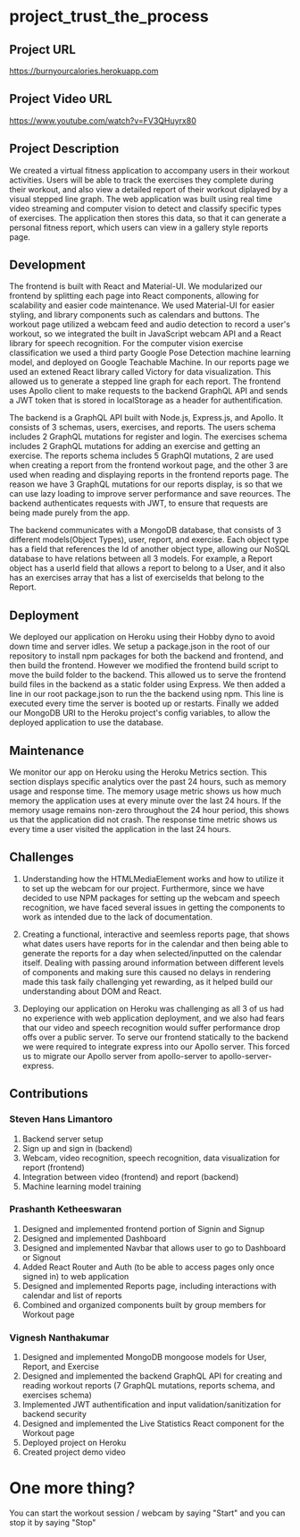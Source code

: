 # project_trust_the_process

## Project URL

https://burnyourcalories.herokuapp.com

## Project Video URL

https://www.youtube.com/watch?v=FV3QHuyrx80

## Project Description

We created a virtual fitness application to accompany users in their workout activities. Users will be able to track the exercises they complete during their workout, and also view a detailed report of their workout diplayed by a visual stepped line graph. The web application was built using real time video streaming and computer vision to detect and classify specific types of exercises. The application then stores this data, so that it can generate a personal fitness report, which users can view in a gallery style reports page. 

## Development

The frontend is built with React and Material-UI. We modularized our frontend by splitting each page into React components, allowing for scalability and easier code maintenance. We used Material-UI for easier styling, and library components such as calendars and buttons. The workout page utilized a webcam feed and audio detection to record a user's workout, so we integrated the built in JavaScript webcam API and a React library for speech recognition. For the computer vision exercise classification we used a third party Google Pose Detection machine learning model, and deployed on Google Teachable Machine. In our reports page we used an extened React library called Victory for data visualization. This allowed us to generate a stepped line graph for each report. The frontend uses Apollo client to make requests to the backend GraphQL API and sends a JWT token that is stored in localStorage as a header for authentification.

The backend is a GraphQL API built with Node.js, Express.js, and Apollo. It consists of 3 schemas, users, exercises, and reports. The users schema includes 2 GraphQL mutations for register and login. The exercises schema includes 2 GraphQL mutations for adding an exercise and getting an exercise. The reports schema includes 5 GraphQl mutations, 2 are used when creating a report from the frontend workout page, and the other 3 are used when reading and displaying reports in the frontend reports page. The reason we have 3 GraphQL mutations for our reports display, is so that we can use lazy loading to improve server performance and save reources. The backend authenticates requests with JWT, to ensure that requests are being made purely from the app.

The backend communicates with a MongoDB database, that consists of 3 different models(Object Types), user, report, and exercise. Each object type has a field that references the Id of another object type, allowing our NoSQL database to have relations between all 3 models. For example, a Report object has a userId field that allows a report to belong to a User, and it also has an exercises array that has a list of exerciseIds that belong to the Report.

## Deployment

We deployed our application on Heroku using their Hobby dyno to avoid down time and server idles. We setup a package.json in the root of our repository to install npm packages for both the backend and frontend, and then build the frontend. However we modified the frontend build script to move the build folder to the backend. This allowed us to serve the frontend build files in the backend as a static folder using Express. We then added a line in our root package.json to run the the backend using npm. This line is executed every time the server is booted up or restarts. Finally we added our MongoDB URI to the Heroku project's config variables, to allow the deployed application to use the database.

## Maintenance

We monitor our app on Heroku using the Heroku Metrics section. This section displays specific analytics over the past 24 hours, such as memory usage and response time. The memory usage metric shows us how much memory the application uses at every minute over the last 24 hours. If the memory usage remains non-zero throughout the 24 hour period, this shows us that the application did not crash. The response time metric shows us every time a user visited the application in the last 24 hours.

## Challenges

1. Understanding how the HTMLMediaElement works and how to utilize it to set up the webcam for our project. Furthermore, since we have decided to use NPM packages for setting up the webcam and speech recognition, we have faced several issues in getting the components to work as intended due to the lack of documentation. 

2. Creating a functional, interactive and seemless reports page, that shows what dates users have reports for in the calendar and then being able to generate the reports for a day when selected/inputted on the calendar itself. Dealing with passing around information between different levels of components and making sure this caused no delays in rendering made this task faily challenging yet rewarding, as it helped build our understanding about DOM and React.

3. Deploying our application on Heroku was challenging as all 3 of us had no experience with web application deployment, and we also had fears that our video and speech recognition would suffer performance drop offs over a public server. To serve our frontend statically to the backend we were required to integrate express into our Apollo server. This forced us to migrate our Apollo server from apollo-server to apollo-server-express.

## Contributions

### Steven Hans Limantoro
1. Backend server setup
2. Sign up and sign in (backend)
3. Webcam, video recognition, speech recognition, data visualization for report (frontend)
4. Integration between video (frontend) and report (backend) 
5. Machine learning model training 

### Prashanth Ketheeswaran
1. Designed and implemented frontend portion of Signin and Signup
2. Designed and implemented Dashboard
3. Designed and implemented Navbar that allows user to go to Dashboard or Signout
4. Added React Router and Auth (to be able to access pages only once signed in) to web application
5. Designed and implemented Reports page, including interactions with calendar and list of reports
6. Combined and organized components built by group members for Workout page

### Vignesh Nanthakumar
1. Designed and implemented MongoDB mongoose models for User, Report, and Exercise
2. Designed and implemented the backend GraphQL API for creating and reading workout reports (7 GraphQL mutations, reports schema, and exercises schema)
3. Implemented JWT authentification and input validation/sanitization for backend security
4. Designed and implemented the Live Statistics React component for the Workout page
5. Deployed project on Heroku
6. Created project demo video

# One more thing? 

You can start the workout session / webcam by saying "Start" and you can stop it by saying "Stop"
